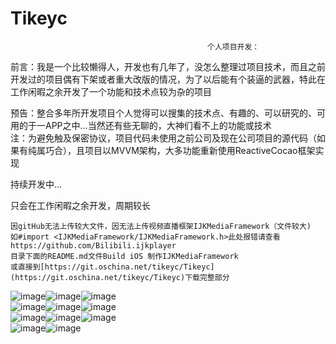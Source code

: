 # Tikeyc

                                                个人项目开发：
前言：我是一个比较懒得人，开发也有几年了，没怎么整理过项目技术，而且之前开发过的项目偶有下架或者重大改版的情况，为了以后能有个装逼的武器，特此在工作闲暇之余开发了一个功能和技术点较为杂的项目                

预告：整合多年所开发项目个人觉得可以搜集的技术点、有趣的、可以研究的、可用的于一APP之中...当然还有些无聊的，大神们看不上的功能或技术          
注：为避免触及保密协议，项目代码未使用之前公司及现在公司项目的源代码（如果有纯属巧合），且项目以MVVM架构，大多功能重新使用ReactiveCocao框架实现

持续开发中...

只会在工作闲暇之余开发，周期较长

```
因gitHub无法上传较大文件，因无法上传视频直播框架IJKMediaFramework（文件较大)
如#import <IJKMediaFramework/IJKMediaFramework.h>此处报错请查看 https://github.com/Bilibili.ijkplayer
目录下面的README.md文件Build iOS 制作IJKMediaFramework
或直接到[https://git.oschina.net/tikeyc/Tikeyc](https://git.oschina.net/tikeyc/Tikeyc)下载完整部分

```


![image](https://git.oschina.net/tikeyc/Tikeyc/raw/master/Tikeyc/ReadMe/screen1.gif)![image](https://git.oschina.net/tikeyc/Tikeyc/raw/master/Tikeyc/ReadMe/screen2.gif)![image](https://git.oschina.net/tikeyc/Tikeyc/raw/master/Tikeyc/ReadMe/screen3.gif)      
![image](https://git.oschina.net/tikeyc/Tikeyc/raw/master/Tikeyc/ReadMe/screen4.gif)![image](https://git.oschina.net/tikeyc/Tikeyc/raw/master/Tikeyc/ReadMe/screen5.gif)![image](https://git.oschina.net/tikeyc/Tikeyc/raw/master/Tikeyc/ReadMe/screen6.gif)    
![image](https://git.oschina.net/tikeyc/Tikeyc/raw/master/Tikeyc/ReadMe/screen7.gif)![image](https://git.oschina.net/tikeyc/Tikeyc/raw/master/Tikeyc/ReadMe/screen8.gif)![image](https://git.oschina.net/tikeyc/Tikeyc/raw/master/Tikeyc/ReadMe/screen9.gif)  
![image](https://git.oschina.net/tikeyc/Tikeyc/raw/master/Tikeyc/ReadMe/screen10.gif)![image](https://git.oschina.net/tikeyc/Tikeyc/raw/master/Tikeyc/ReadMe/screen11.gif)
